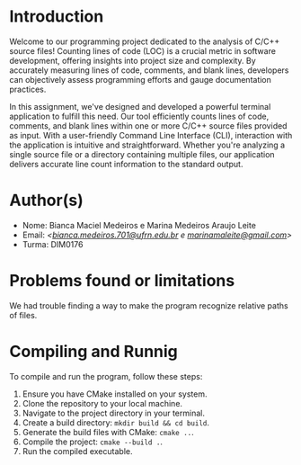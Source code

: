 ﻿# Introduction

Welcome to our programming project dedicated to the analysis of C/C++ source files! Counting lines of code (LOC) is a crucial metric in software development, offering insights into project size and complexity. By accurately measuring lines of code, comments, and blank lines, developers can objectively assess programming efforts and gauge documentation practices.

In this assignment, we've designed and developed a powerful terminal application to fulfill this need. Our tool efficiently counts lines of code, comments, and blank lines within one or more C/C++ source files provided as input. With a user-friendly Command Line Interface (CLI), interaction with the application is intuitive and straightforward. Whether you're analyzing a single source file or a directory containing multiple files, our application delivers accurate line count information to the standard output.

# Author(s)

- Nome: Bianca Maciel Medeiros e Marina Medeiros Araujo Leite
- Email: *<bianca.medeiros.701@ufrn.edu.br e marinamaleite@gmail.com>*
- Turma: DIM0176

# Problems found or limitations

We had trouble finding a way to make the program recognize relative paths of files.

# Compiling and Runnig

To compile and run the program, follow these steps:

1. Ensure you have CMake installed on your system.
2. Clone the repository to your local machine.
3. Navigate to the project directory in your terminal.
4. Create a build directory: `mkdir build && cd build`.
5. Generate the build files with CMake: `cmake ..`.
6. Compile the project: `cmake --build .`.
7. Run the compiled executable.

